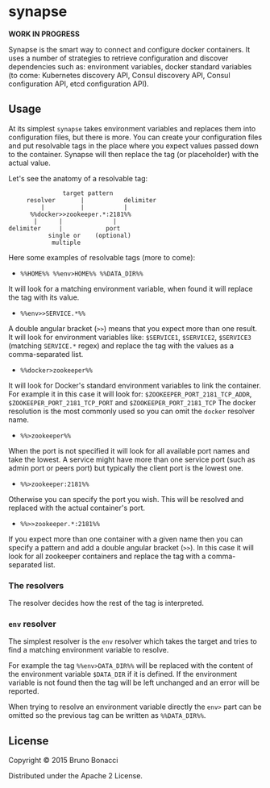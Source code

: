 # synapse

**WORK IN PROGRESS**

Synapse is the smart way to connect and configure docker containers.
It uses a number of strategies to retrieve configuration and discover
dependencies such as: environment variables, docker standard variables
(to come: Kubernetes discovery API, Consul discovery API, Consul
configuration API, etcd configuration API).


## Usage

At its simplest `synapse` takes environment variables and replaces them
into configuration files, but there is more.
You can create your configuration files and put resolvable tags in
the place where you expect values passed down to the container.
Synapse will then replace the tag (or placeholder) with the actual value.

Let's see the anatomy of a resolvable tag:

```
               target pattern
     resolver       |           delimiter
         |          |           |
      %%docker>>zookeeper.*:2181%%
       |      |              |
delimiter     |            port
           single or    (optional)
            multiple

```


Here some examples of resolvable tags (more to come):


* `%%HOME%% %%env>HOME%% %%DATA_DIR%%`

It will look for a matching environment variable,
when found it will replace the tag with its value.

* `%%env>>SERVICE.*%%`

A double angular bracket (`>>`) means that you expect more
than one result. It will look for environment variables
like: `$SERVICE1`, `$SERVICE2`, `$SERVICE3` (matching
`SERVICE.*` regex) and replace the tag with the values
as a comma-separated list.

* `%%docker>zookeeper%%`

It will look for Docker's standard environment variables
to link the container. For example it in this case it will
look for: `$ZOOKEEPER_PORT_2181_TCP_ADDR`,
`$ZOOKEEPER_PORT_2181_TCP_PORT` and `$ZOOKEEPER_PORT_2181_TCP`
The docker resolution is the most commonly used so you can
omit the `docker` resolver name.

* `%%>zookeeper%%`

When the port is not specified it will look for all available
port names and take the lowest. A service might have more
than one service port (such as admin port or peers port)
but typically the client port is the lowest one.

* `%%>zookeeper:2181%%`

Otherwise you can specify the port you wish. This will be
resolved and replaced with the actual container's port.

* `%%>>zookeeper.*:2181%%`

If you expect more than one container with a given name
then you can specify a pattern and add a double angular
bracket (`>>`). In this case it will look for all zookeeper
containers and replace the tag with a comma-separated list.


### The resolvers

The resolver decides how the rest of the tag is interpreted.

### `env` resolver

The simplest resolver is the `env` resolver which takes the target and
tries to find a matching environment variable to resolve.

For example the tag `%%env>DATA_DIR%%` will be replaced with the
content of the environment variable `$DATA_DIR` if it is defined. If
the environment variable is not found then the tag will be left
unchanged and an error will be reported.

When trying to resolve an environment variable directly the `env>`
part can be omitted so the previous tag can be written as
`%%DATA_DIR%%`.



## License

Copyright © 2015 Bruno Bonacci

Distributed under the Apache 2 License.
